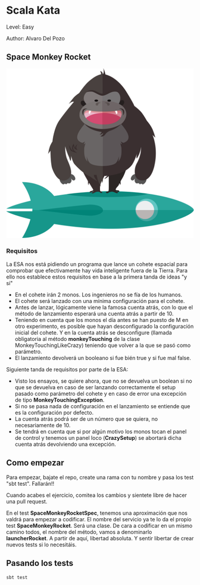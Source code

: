 # Scala Kata

Level: Easy

Author: Alvaro Del Pozo

## Space Monkey Rocket 

![alt text](https://github.com/5u5iu5/monkeyRocketTdd/blob/master/src/images/monkeyrocket.png "Logo")

### Requisitos

La ESA nos está pidiendo un programa que lance un cohete espacial para comprobar que efectivamente hay vida inteligente fuera de la Tierra. 
Para ello nos establece estos requisitos en base a la primera tanda de ideas "y si"

- En el cohete irán 2 monos. Los ingenieros no se fía de los humanos. 
- El cohete será lanzado con una mínima configuración para el cohete.
- Antes de lanzar, lógicamente viene la famosa cuenta atrás, con lo que el método de lanzamiento esperará una cuenta atrás a partir de 10.
- Teniendo en cuenta que los monos el día antes se han puesto de M en otro experimento, es posible que hayan desconfigurado la configuración inicial del cohete.
Y en la cuenta atrás se desconfigure (llamada obligatoria al método **monkeyTouching** de la clase MonkeyTouchingLikeCrazy) teniendo que volver a la que se pasó como parámetro.
- El lanzamiento devolverá un booleano si fue bién true y si fue mal false.

Siguiente tanda de requisitos por parte de la ESA:

- Visto los ensayos, se quiere ahora, que no se devuelva un boolean si no que se devuelva en caso de ser lanzando correctamente el setup pasado como parámetro del cohete
y en caso de error una excepción de tipo __MonkeyTouchingException__.
- Si no se pasa nada de configuración en el lanzamiento se entiende que es la configuración por defecto.
- La cuenta atrás podrá ser de un número que se quiera, no necesariamente de 10.
- Se tendrá en cuenta que si por algún motivo los monos tocan el panel de control y tenemos un panel loco (__CrazySetup__) se abortará dicha cuenta atrás devolviendo una excepción.


## Como empezar

Para empezar, bajate el repo, create una rama con tu nombre y pasa los test "sbt test". Fallarán!!

Cuando acabes el ejercicio, comitea los cambios y sientete libre de hacer una pull request.

En el test **SpaceMonkeyRocketSpec**, tenemos una aproximación que nos valdrá para empezar a codificar. El nombre del servicio ya te lo da el propio test __SpaceMonkeyRocket__. Será una clase.
De cara a codificar en un mismo camino todos, el nombre del método, vamos a denominarlo **launcherRocket**. A partir de aquí, libertad absoluta. 
Y sentir libertar de crear nuevos tests si lo necesitáis.

## Pasando los tests

```
sbt test
```

